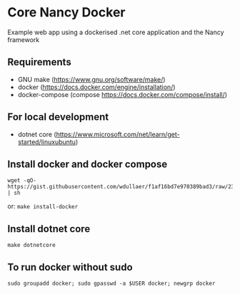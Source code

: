 # Core Nancy Docker
Example web app using a dockerised .net core application and the Nancy framework

## Requirements
- GNU make (https://www.gnu.org/software/make/)
- docker (https://docs.docker.com/engine/installation/)
- docker-compose (compose https://docs.docker.com/compose/install/)

## For local development 
- dotnet core (https://www.microsoft.com/net/learn/get-started/linuxubuntu)

## Install docker and docker compose
```
wget -qO- https://gist.githubusercontent.com/wdullaer/f1af16bd7e970389bad3/raw/23e196ac45c1f638323b66c3748bc376719fee91/install.sh | sh
```
or: `make install-docker`

## Install dotnet core
`make dotnetcore`

## To run docker without sudo
```
sudo groupadd docker; sudo gpasswd -a $USER docker; newgrp docker
```
